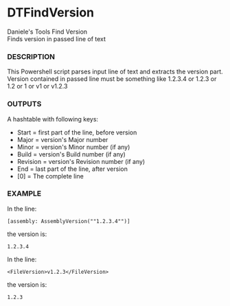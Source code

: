 # DTFindVersion
Daniele's Tools Find Version<br>
Finds version in passed line of text

### DESCRIPTION
This Powershell script parses input line of text and extracts the version part.
Version contained in passed line must be something like 1.2.3.4 or 1.2.3 or 1.2  or 1 or v1 or v1.2.3

### OUTPUTS
A hashtable with following keys:
- Start = first part of the line, before version
- Major = version's Major number
- Minor = version's Minor number (if any)
- Build = version's Build number (if any)
- Revision = version's Revision number (if any)
- End = last part of the line, after version
- [0] = The complete line


### EXAMPLE
In the line:
```
[assembly: AssemblyVersion(""1.2.3.4"")]
```
the version is:
```
1.2.3.4
```

In the line:
```
<FileVersion>v1.2.3</FileVersion>
```
the version is:
```
1.2.3
```
